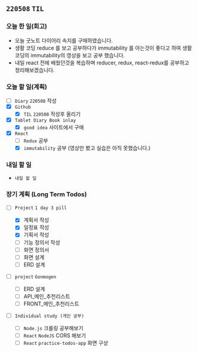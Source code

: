 ## `220508` `TIL`

### 오늘 한 일(회고)

- 오늘 굿노트 다이어리 속지를 구매하였습니다.
- 생활 코딩 reduce 를 보고 공부하다가 immutability 를 아는것이 좋다고 하여 생활코딩의 immutability의 영상을 보고 공부 했습니다.
- 내일 react 전에 배웠던것을 복습하며 reducer, redux, react-redux를 공부하고 정리해보겠습니다.

### 오늘 할 일(계획)

- [ ] `Diary` `220508` 작성
- [x] `Github`
  - [x] `TIL` `220508` 작성후 올리기
- [x] `Tablet Diary Book inlay`
  - [x] `good idea` 사이트에서 구매
- [x] `React`
  - [ ] `Redux` 공부
  - [x] `immutability` 공부 (영상만 봤고 실습은 아직 못했습니다.)

### 내일 할 일

- `내일 할 일`

### 장기 계획 (Long Term Todos)

- [ ] `Project` `1 day 3 pill`

  - [x] 계획서 작성
  - [x] 일정표 작성
  - [x] 기획서 작성
  - [ ] 기능 정의서 작성
  - [ ] 화면 정의서
  - [ ] 화면 설계
  - [ ] ERD 설계

- [ ] `project` `Gonmogen`

  - [ ] ERD 설계
  - [ ] API\_메인\_추천리스트
  - [ ] FRONT\_메인\_추천리스트

- [ ] `Individual study (개인 공부)`
  - [ ] `Node.js` 크롤링 공부해보기
  - [ ] `React` `NodeJS` CORS 해보기
  - [ ] `React` `practice-todos-app` 화면 구상
